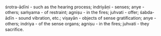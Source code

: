 śrotra-ādīni - such as the hearing process; indriyāṇi - senses; anye - others; saṁyama - of restraint; agniṣu - in the ﬁres; juhvati - offer; śabda-ādīn - sound vibration, etc.; viṣayān - objects of sense gratiﬁcation; anye - others; indriya - of the sense organs; agniṣu - in the ﬁres; juhvati - they sacriﬁce.